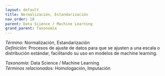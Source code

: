 ```yaml
---
layout: default
title: Normalización, Estandarización
nav_order: 18
parent: Data Science / Machine Learning
grand_parent: Taxonomía
---
```


*Término:* Normalización, Estandarización  
*Definición:* Procesos de ajuste de datos para que se ajusten a una escala o distribución estándar, facilitando su uso en modelos de machine learning.

*Taxonomía:* Data Science / Machine Learning  
*Términos relacionados:* Homologación, Imputación
